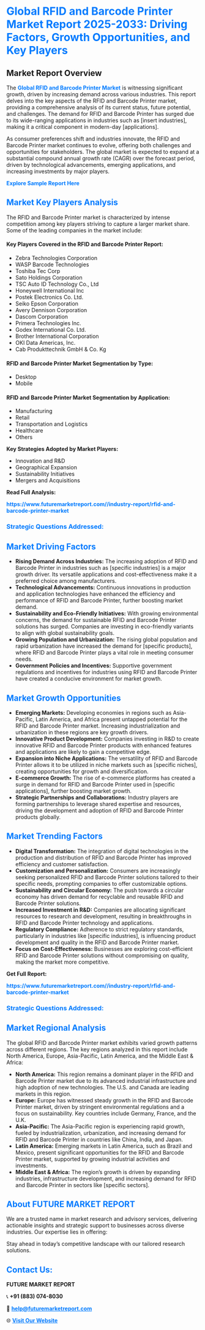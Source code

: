 <h1 style="color: #007BFF;">Global RFID and Barcode Printer Market Report 2025-2033: Driving Factors, Growth Opportunities, and Key Players</h1>

<section id="overview">
<h2>Market Report Overview</h2>
<p>The <a href="https://www.futuremarketreport.com//industry-report/rfid-and-barcode-printer-market" style="color: #007BFF; text-decoration: none;"><strong>Global RFID and Barcode Printer Market</strong></a> is witnessing significant growth, driven by increasing demand across various industries. This report delves into the key aspects of the RFID and Barcode Printer market, providing a comprehensive analysis of its current status, future potential, and challenges. The demand for RFID and Barcode Printer has surged due to its wide-ranging applications in industries such as [insert industries], making it a critical component in modern-day [applications].</p>
<p>As consumer preferences shift and industries innovate, the RFID and Barcode Printer market continues to evolve, offering both challenges and opportunities for stakeholders. The global market is expected to expand at a substantial compound annual growth rate (CAGR) over the forecast period, driven by technological advancements, emerging applications, and increasing investments by major players.</p>
</section>

<section id="overview">
<p><a href="https://www.futuremarketreport.com//request-sample/reportId=81379" style="color: #007BFF; text-decoration: none;"><strong>Explore Sample Report Here</strong></a></p>
</section>

<section id="key-players">
<h2 style="color: #007BFF;">Market Key Players Analysis</h2>
<p>The RFID and Barcode Printer market is characterized by intense competition among key players striving to capture a larger market share. Some of the leading companies in the market include:</p>
<h4>Key Players Covered in the RFID and Barcode Printer Report:</h4>
<ul><li>Zebra Technologies Corporation</li><li>WASP Barcode Technologies</li><li>Toshiba Tec Corp</li><li>Sato Holdings Corporation</li><li>TSC Auto ID Technology Co., Ltd</li><li>Honeywell International Inc</li><li>Postek Electronics Co. Ltd.</li><li>Seiko Epson Corporation</li><li>Avery Dennison Corporation</li><li>Dascom Corporation</li><li>Primera Technologies Inc.</li><li>Godex International Co. Ltd.</li><li>Brother International Corporation</li><li>OKI Data Americas, Inc.</li><li>Cab Produkttechnik GmbH &amp; Co. Kg</li></ul>
<h4>RFID and Barcode Printer Market Segmentation by Type:</h4>
<ul><li>Desktop</li><li>Mobile</li></ul>

<h4>RFID and Barcode Printer Market Segmentation by Application:</h4>
<ul><li>Manufacturing</li><li>Retail</li><li>Transportation and Logistics</li><li>Healthcare</li><li>Others</li></ul>
<p><strong>Key Strategies Adopted by Market Players:</strong></p>
<ul>
<li>Innovation and R&D</li>
<li>Geographical Expansion</li>
<li>Sustainability Initiatives</li>
<li>Mergers and Acquisitions</li>
</ul>
</section>

<section>
<p><strong>Read Full Analysis: </strong></p><a href="https://www.futuremarketreport.com//industry-report/rfid-and-barcode-printer-market" style="color: #007BFF; text-decoration: none;"><strong>https://www.futuremarketreport.com//industry-report/rfid-and-barcode-printer-market</strong></a>
<h3 style="color: #007BFF;">Strategic Questions Addressed:</h3>
</section>

<section id="driving-factors">
<h2 style="color: #007BFF;">Market Driving Factors</h2>
<ul>
<li><strong>Rising Demand Across Industries:</strong> The increasing adoption of RFID and Barcode Printer in industries such as [specific industries] is a major growth driver. Its versatile applications and cost-effectiveness make it a preferred choice among manufacturers.</li>
<li><strong>Technological Advancements:</strong> Continuous innovations in production and application technologies have enhanced the efficiency and performance of RFID and Barcode Printer, further boosting market demand.</li>
<li><strong>Sustainability and Eco-Friendly Initiatives:</strong> With growing environmental concerns, the demand for sustainable RFID and Barcode Printer solutions has surged. Companies are investing in eco-friendly variants to align with global sustainability goals.</li>
<li><strong>Growing Population and Urbanization:</strong> The rising global population and rapid urbanization have increased the demand for [specific products], where RFID and Barcode Printer plays a vital role in meeting consumer needs.</li>
<li><strong>Government Policies and Incentives:</strong> Supportive government regulations and incentives for industries using RFID and Barcode Printer have created a conducive environment for market growth.</li>
</ul>
</section>

<section id="growth-opportunities">
<h2 style="color: #007BFF;">Market Growth Opportunities</h2>
<ul>
<li><strong>Emerging Markets:</strong> Developing economies in regions such as Asia-Pacific, Latin America, and Africa present untapped potential for the RFID and Barcode Printer market. Increasing industrialization and urbanization in these regions are key growth drivers.</li>
<li><strong>Innovative Product Development:</strong> Companies investing in R&D to create innovative RFID and Barcode Printer products with enhanced features and applications are likely to gain a competitive edge.</li>
<li><strong>Expansion into Niche Applications:</strong> The versatility of RFID and Barcode Printer allows it to be utilized in niche markets such as [specific niches], creating opportunities for growth and diversification.</li>
<li><strong>E-commerce Growth:</strong> The rise of e-commerce platforms has created a surge in demand for RFID and Barcode Printer used in [specific applications], further boosting market growth.</li>
<li><strong>Strategic Partnerships and Collaborations:</strong> Industry players are forming partnerships to leverage shared expertise and resources, driving the development and adoption of RFID and Barcode Printer products globally.</li>
</ul>
</section>

<section id="trending-factors">
<h2 style="color: #007BFF;">Market Trending Factors</h2>
<ul>
<li><strong>Digital Transformation:</strong> The integration of digital technologies in the production and distribution of RFID and Barcode Printer has improved efficiency and customer satisfaction.</li>
<li><strong>Customization and Personalization:</strong> Consumers are increasingly seeking personalized RFID and Barcode Printer solutions tailored to their specific needs, prompting companies to offer customizable options.</li>
<li><strong>Sustainability and Circular Economy:</strong> The push towards a circular economy has driven demand for recyclable and reusable RFID and Barcode Printer solutions.</li>
<li><strong>Increased Investment in R&D:</strong> Companies are allocating significant resources to research and development, resulting in breakthroughs in RFID and Barcode Printer technology and applications.</li>
<li><strong>Regulatory Compliance:</strong> Adherence to strict regulatory standards, particularly in industries like [specific industries], is influencing product development and quality in the RFID and Barcode Printer market.</li>
<li><strong>Focus on Cost-Effectiveness:</strong> Businesses are exploring cost-efficient RFID and Barcode Printer solutions without compromising on quality, making the market more competitive.</li>
</ul>
</section>

<section>
<p><strong>Get Full Report: </strong></p><a href="https://www.futuremarketreport.com//industry-report/rfid-and-barcode-printer-market" style="color: #007BFF; text-decoration: none;"><strong>https://www.futuremarketreport.com//industry-report/rfid-and-barcode-printer-market</strong></a>
<h3 style="color: #007BFF;">Strategic Questions Addressed:</h3>
</section>


<section id="regional-analysis">
<h2 style="color: #007BFF;">Market Regional Analysis</h2>
<p>The global RFID and Barcode Printer market exhibits varied growth patterns across different regions. The key regions analyzed in this report include North America, Europe, Asia-Pacific, Latin America, and the Middle East & Africa:</p>
<ul>
<li><strong>North America:</strong> This region remains a dominant player in the RFID and Barcode Printer market due to its advanced industrial infrastructure and high adoption of new technologies. The U.S. and Canada are leading markets in this region.</li>
<li><strong>Europe:</strong> Europe has witnessed steady growth in the RFID and Barcode Printer market, driven by stringent environmental regulations and a focus on sustainability. Key countries include Germany, France, and the U.K.</li>
<li><strong>Asia-Pacific:</strong> The Asia-Pacific region is experiencing rapid growth, fueled by industrialization, urbanization, and increasing demand for RFID and Barcode Printer in countries like China, India, and Japan.</li>
<li><strong>Latin America:</strong> Emerging markets in Latin America, such as Brazil and Mexico, present significant opportunities for the RFID and Barcode Printer market, supported by growing industrial activities and investments.</li>
<li><strong>Middle East & Africa:</strong> The region’s growth is driven by expanding industries, infrastructure development, and increasing demand for RFID and Barcode Printer in sectors like [specific sectors].</li>
</ul>
</section>

<footer>
<h2 style="color: #007BFF;">About FUTURE MARKET REPORT</h2>
<p>We are a trusted name in market research and advisory services, delivering actionable insights and strategic support to businesses across diverse industries. Our expertise lies in offering:</p>

<p>Stay ahead in today’s competitive landscape with our tailored research solutions.</p>

<h2 style="color: #007BFF;">Contact Us:</h2>
<p><strong>FUTURE MARKET REPORT</strong></p>
<p>📞 <strong>+91 (883) 074-8030</strong></p>
<p>📧 <strong><a href="mailto:help@futuremarketreport.com" style="color: #007BFF;">help@futuremarketreport.com</a></strong></p>
<p>🌐 <strong><a href="https://www.futuremarketreport.com/" style="color: #007BFF;">Visit Our Website</a></strong></p>
</footer>